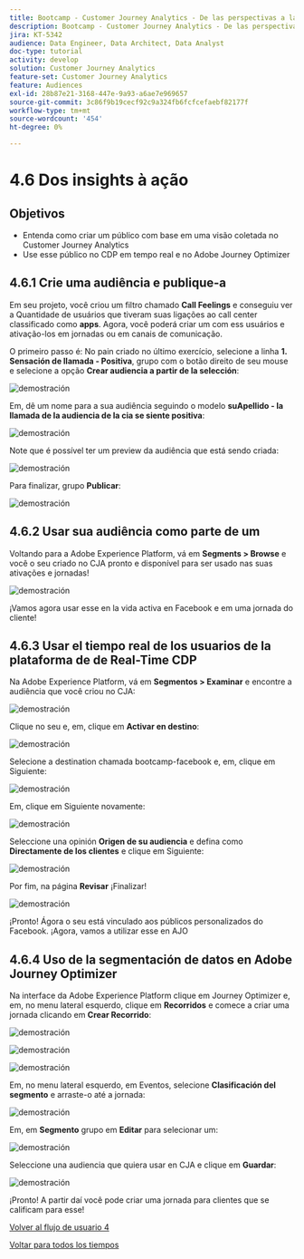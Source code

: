 ```yaml
---
title: Bootcamp - Customer Journey Analytics - De las perspectivas a la acción - Brasil
description: Bootcamp - Customer Journey Analytics - De las perspectivas a la acción - Brasil
jira: KT-5342
audience: Data Engineer, Data Architect, Data Analyst
doc-type: tutorial
activity: develop
solution: Customer Journey Analytics
feature-set: Customer Journey Analytics
feature: Audiences
exl-id: 28b87e21-3168-447e-9a93-a6ae7e969657
source-git-commit: 3c86f9b19cecf92c9a324fb6fcfcefaebf82177f
workflow-type: tm+mt
source-wordcount: '454'
ht-degree: 0%

---
```


# 4.6 Dos insights à ação

## Objetivos

- Entenda como criar um público com base em uma visão coletada no Customer Journey Analytics
- Use esse público no CDP em tempo real e no Adobe Journey Optimizer

## 4.6.1 Crie uma audiência e publique-a

Em seu projeto, você criou um filtro chamado **Call Feelings** e conseguiu ver a Quantidade de usuários que tiveram suas ligações ao call center classificado como **apps**. Agora, você poderá criar um com ess usuários e ativação-los em jornadas ou em canais de comunicação.

O primeiro passo é: No pain criado no último exercício, selecione a linha **1. Sensación de llamada - Positiva**, grupo com o botão direito de seu mouse e selecione a opção **Crear audiencia a partir de la selección**:

![demostración](./images/aud1.png)

Em, dê um nome para a sua audiência seguindo o modelo **suApellido - la llamada de la audiencia de la cia se siente positiva**:

![demostración](./images/aud2.png)

Note que é possível ter um preview da audiência que está sendo criada:

![demostración](./images/aud3.png)

Para finalizar, grupo **Publicar**:

![demostración](./images/aud4.png)

## 4.6.2 Usar sua audiência como parte de um

Voltando para a Adobe Experience Platform, vá em **Segments > Browse** e você o seu criado no CJA pronto e disponível para ser usado nas suas ativações e jornadas!

![demostración](./images/aud5.png)

¡Vamos agora usar esse en la vida activa en Facebook e em uma jornada do cliente!

## 4.6.3 Usar el tiempo real de los usuarios de la plataforma de de Real-Time CDP

Na Adobe Experience Platform, vá em **Segmentos > Examinar** e encontre a audiência que você criou no CJA:

![demostración](./images/aud6.png)

Clique no seu e, em, clique em **Activar en destino**:

![demostración](./images/aud7.png)

Selecione a destination chamada bootcamp-facebook e, em, clique em Siguiente:

![demostración](./images/aud8.png)

Em, clique em Siguiente novamente:

![demostración](./images/aud9.png)

Seleccione una opinión **Origen de su audiencia** e defina como **Directamente de los clientes** e clique em Siguiente:

![demostración](./images/aud10.png)

Por fim, na página **Revisar** ¡Finalizar!

![demostración](./images/aud11.png)

¡Pronto! Ágora o seu está vinculado aos públicos personalizados do Facebook.
¡Agora, vamos a utilizar esse en AJO

## 4.6.4 Uso de la segmentación de datos en Adobe Journey Optimizer

Na interface da Adobe Experience Platform clique em Journey Optimizer e, em, no menu lateral esquerdo, clique em **Recorridos** e comece a criar uma jornada clicando em **Crear Recorrido**:

![demostración](./images/aud20.png)

![demostración](./images/aud21.png)

![demostración](./images/aud22.png)

Em, no menu lateral esquerdo, em Eventos, selecione **Clasificación del segmento** e arraste-o até a jornada:

![demostración](./images/aud23.png)

Em, em **Segmento** grupo em **Editar** para selecionar um:

![demostración](./images/aud24.png)

Seleccione una audiencia que quiera usar en CJA e clique em **Guardar**:

![demostración](./images/aud25.png)

¡Pronto! A partir daí você pode criar uma jornada para clientes que se calificam para esse!

[Volver al flujo de usuario 4](./uc4.md)

[Voltar para todos los tiempos](./../../overview.md)
